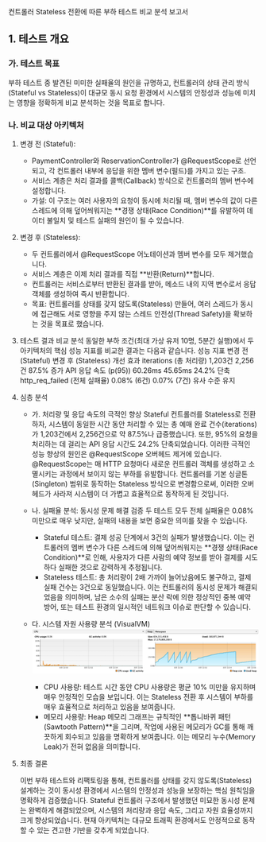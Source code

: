 컨트롤러 Stateless 전환에 따른 부하 테스트 비교 분석 보고서
## 1. 테스트 개요
### 가. 테스트 목표
   부하 테스트 중 발견된 미미한 실패율의 원인을 규명하고, 컨트롤러의 상태 관리 방식(Stateful vs Stateless)이 대규모 동시 요청 환경에서 시스템의 안정성과 성능에 미치는 영향을 정확하게 비교 분석하는 것을 목표로 합니다.
   
### 나. 비교 대상 아키텍처
1. 변경 전 (Stateful):
    * PaymentController와 ReservationController가 @RequestScope로 선언되고, 각 컨트롤러 내부에 응답을 위한 멤버 변수(필드)를 가지고 있는 구조.
    * 서비스 계층은 처리 결과를 콜백(Callback) 방식으로 컨트롤러의 멤버 변수에 설정합니다.
    * 가설: 이 구조는 여러 사용자의 요청이 동시에 처리될 때, 멤버 변수의 값이 다른 스레드에 의해 덮어씌워지는 **경쟁 상태(Race Condition)**를 유발하여 데이터 불일치 및 테스트 실패의 원인이 될 수 있습니다.
2. 변경 후 (Stateless):
    * 두 컨트롤러에서 @RequestScope 어노테이션과 멤버 변수를 모두 제거했습니다.
    * 서비스 계층은 이제 처리 결과를 직접 **반환(Return)**합니다.
    * 컨트롤러는 서비스로부터 반환된 결과를 받아, 메소드 내의 지역 변수로서 응답 객체를 생성하여 즉시 반환합니다.
    * 목표: 컨트롤러를 상태를 갖지 않도록(Stateless) 만들어, 여러 스레드가 동시에 접근해도 서로 영향을 주지 않는 스레드 안전성(Thread Safety)을 확보하는 것을 목표로 했습니다.
2. 테스트 결과 비교 분석
   동일한 부하 조건(최대 가상 유저 10명, 5분간 실행)에서 두 아키텍처의 핵심 성능 지표를 비교한 결과는 다음과 같습니다.
   성능 지표	변경 전 (Stateful)	변경 후 (Stateless)	개선 효과
   iterations (총 처리량)	1,203건	2,256건	87.5% 증가
   API 응답 속도 (p(95))	60.26ms	45.65ms	24.2% 단축
   http_req_failed (전체 실패율)	0.08% (6건)	0.07% (7건)	유사 수준 유지
3. 심층 분석
   - 가. 처리량 및 응답 속도의 극적인 향상
   Stateful 컨트롤러를 Stateless로 전환하자, 시스템이 동일한 시간 동안 처리할 수 있는 총 예매 완료 건수(iterations)가 1,203건에서 2,256건으로 약 87.5%나 급증했습니다. 또한, 95%의 요청을 처리하는 데 걸리는 API 응답 시간도 24.2% 단축되었습니다.
   이러한 극적인 성능 향상의 원인은 @RequestScope 오버헤드 제거에 있습니다. @RequestScope는 매 HTTP 요청마다 새로운 컨트롤러 객체를 생성하고 소멸시키는 과정에서 보이지 않는 부하를 유발합니다. 컨트롤러를 기본 싱글톤(Singleton) 범위로 동작하는 Stateless 방식으로 변경함으로써, 이러한 오버헤드가 사라져 시스템이 더 가볍고 효율적으로 동작하게 된 것입니다.
   - 나. 실패율 분석: 동시성 문제 해결 검증
   두 테스트 모두 전체 실패율은 0.08% 미만으로 매우 낮지만, 실패의 내용을 보면 중요한 의미를 찾을 수 있습니다.
     * Stateful 테스트: 결제 성공 단계에서 3건의 실패가 발생했습니다. 이는 컨트롤러의 멤버 변수가 다른 스레드에 의해 덮어씌워지는 **경쟁 상태(Race Condition)**로 인해, 사용자가 다른 사람의 예약 정보를 받아 결제를 시도하다 실패한 것으로 강력하게 추정됩니다.
     * Stateless 테스트: 총 처리량이 2배 가까이 늘어났음에도 불구하고, 결제 실패 건수는 3건으로 동일했습니다. 이는 컨트롤러의 동시성 문제가 해결되었음을 의미하며, 남은 소수의 실패는 분산 락에 의한 정상적인 중복 예약 방어, 또는 테스트 환경의 일시적인 네트워크 이슈로 판단할 수 있습니다.
  
   - 다. 시스템 자원 사용량 분석 (VisualVM)
   ![stateless_전환_이후 테스트 시 VisualVM 화면](img/Stateless_VisualVM.png)
     * CPU 사용량: 테스트 시간 동안 CPU 사용량은 평균 10% 미만을 유지하며 매우 안정적인 모습을 보입니다. 이는 Stateless 전환 후 시스템이 부하를 매우 효율적으로 처리하고 있음을 보여줍니다.
     * 메모리 사용량: Heap 메모리 그래프는 규칙적인 **톱니바퀴 패턴(Sawtooth Pattern)**을 그리며, 작업에 사용된 메모리가 GC를 통해 깨끗하게 회수되고 있음을 명확하게 보여줍니다. 이는 메모리 누수(Memory Leak)가 전혀 없음을 의미합니다.
4. 최종 결론

   이번 부하 테스트와 리팩토링을 통해, 컨트롤러를 상태를 갖지 않도록(Stateless) 설계하는 것이 동시성 환경에서 시스템의 안정성과 성능을 보장하는 핵심 원칙임을 명확하게 검증했습니다.
   Stateful 컨트롤러 구조에서 발생했던 미묘한 동시성 문제는 완벽하게 해결되었으며, 시스템의 처리량과 응답 속도, 그리고 자원 효율성까지 크게 향상되었습니다. 현재 아키텍처는 대규모 트래픽 환경에서도 안정적으로 동작할 수 있는 견고한 기반을 갖추게 되었습니다.
